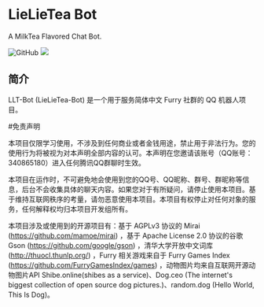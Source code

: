 # LieLieTea Bot
A MilkTea Flavored Chat Bot.

![GitHub](https://img.shields.io/github/license/yhluk/LLT-Bot)
![](https://img.shields.io/badge/version-dev-red)

##  简介
LLT-Bot (LieLieTea-Bot) 是一个用于服务简体中文 Furry 社群的 QQ 机器人项目。

#免责声明

本项目仅限学习使用，不涉及到任何商业或者金钱用途，禁止用于非法行为。您的使用行为将被视为对本声明全部内容的认可。本声明在您邀请该账号（QQ账号：340865180）进入任何腾讯QQ群聊时生效。

本项目在运作时，不可避免地会使用到您的QQ号、QQ昵称、群号、群昵称等信息，后台不会收集具体的聊天内容。如果您对于有所疑问，请停止使用本项目。基于维持互联网秩序的考量，请勿恶意使用本项目。本项目有权停止对任何对象的服务，任何解释权均归本项目开发组所有。

本项目涉及或使用到的开源项目有：基于 AGPLv3 协议的 Mirai (https://github.com/mamoe/mirai) ，基于 Apache License 2.0 协议的谷歌 Gson (https://github.com/google/gson) ，清华大学开放中文词库 (http://thuocl.thunlp.org/) ，Furry 相关游戏来自于 Furry Games Index (https://github.com/FurryGamesIndex/games) ，动物图片均来自互联网开源动物图片API Shibe.online(shibes as a service)、Dog.ceo (The internet's biggest collection of open source dog pictures.)、random.dog (Hello World, This Is Dog)。
